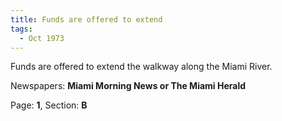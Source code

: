```yaml
---  
title: Funds are offered to extend  
tags:  
  - Oct 1973  
---  
```

  
Funds are offered to extend the walkway along the Miami River.  
  
Newspapers: **Miami Morning News or The Miami Herald**  
  
Page: **1**, Section: **B** 
